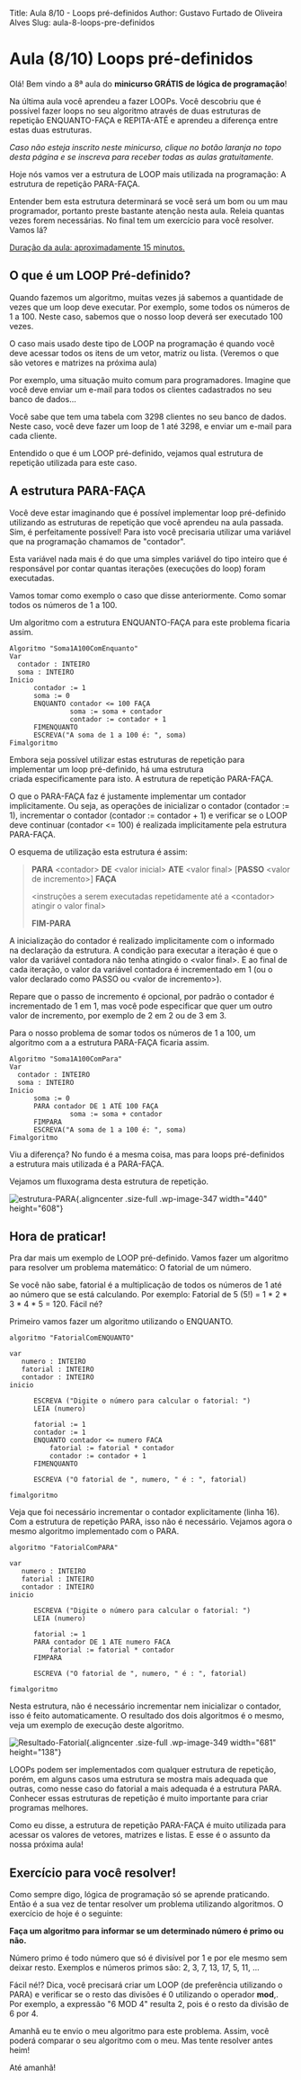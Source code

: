Title: Aula 8/10 - Loops pré-definidos
Author: Gustavo Furtado de Oliveira Alves
Slug: aula-8-loops-pre-definidos

Aula (8/10) Loops pré-definidos
===============================

Olá! Bem vindo a 8ª aula do **minicurso GRÁTIS de lógica de
programação**!

Na última aula você aprendeu a fazer LOOPs. Você descobriu que é
possível fazer loops no seu algoritmo através de duas estruturas de
repetição ENQUANTO-FAÇA e REPITA-ATÉ e aprendeu a diferença entre estas
duas estruturas.

*Caso não esteja inscrito neste minicurso, clique no botão laranja no
topo desta página e se inscreva para receber todas as aulas
gratuitamente.*

Hoje nós vamos ver a estrutura de LOOP mais utilizada na programação: A
estrutura de repetição PARA-FAÇA.

Entender bem esta estrutura determinará se você será um bom ou um mau
programador, portanto preste bastante atenção nesta aula. Releia quantas
vezes forem necessárias. No final tem um exercício para você resolver.
Vamos lá?

<span style="text-decoration: underline;">Duração da
aula: aproximadamente 15 minutos.</span>

O que é um LOOP Pré-definido?
-----------------------------

Quando fazemos um algoritmo, muitas vezes já sabemos a quantidade de
vezes que um loop deve executar. Por exemplo, some todos os números de 1
a 100. Neste caso, sabemos que o nosso loop deverá ser executado 100
vezes.

O caso mais usado deste tipo de LOOP na programação é quando você deve
acessar todos os itens de um vetor, matriz ou lista. (Veremos o que
são vetores e matrizes na próxima aula)

Por exemplo, uma situação muito comum para programadores. Imagine que
você deve enviar um e-mail para todos os clientes cadastrados no seu
banco de dados...

Você sabe que tem uma tabela com 3298 clientes no seu banco de dados.
Neste caso, você deve fazer um loop de 1 até 3298, e enviar um e-mail
para cada cliente.

Entendido o que é um LOOP pré-definido, vejamos qual estrutura de
repetição utilizada para este caso.

A estrutura PARA-FAÇA
---------------------

Você deve estar imaginando que é possível implementar loop pré-definido
utilizando as estruturas de repetição que você aprendeu na aula passada.
Sim, é perfeitamente possível! Para isto você precisaria utilizar uma
variável que na programação chamamos de "contador".

Esta variável nada mais é do que uma simples variável do tipo inteiro
que é responsável por contar quantas iterações (execuções do loop) foram
executadas.

Vamos tomar como exemplo o caso que disse anteriormente. Como somar
todos os números de 1 a 100.

Um algoritmo com a estrutura ENQUANTO-FAÇA para este problema ficaria
assim.

``` {.toolbar:1 .lang:default .decode:true}
Algoritmo "Soma1A100ComEnquanto"
Var
  contador : INTEIRO
  soma : INTEIRO
Inicio
      contador := 1
      soma := 0
      ENQUANTO contador <= 100 FAÇA
               soma := soma + contador
               contador := contador + 1
      FIMENQUANTO
      ESCREVA("A soma de 1 a 100 é: ", soma)
Fimalgoritmo
```

Embora seja possível utilizar estas estruturas de repetição para
implementar um loop pré-definido, há uma estrutura
criada especificamente para isto. A estrutura de repetição PARA-FAÇA.

O que o PARA-FAÇA faz é justamente implementar um contador
implicitamente. Ou seja, as operações de inicializar o contador
(contador := 1), incrementar o contador (contador := contador + 1) e
verificar se o LOOP deve continuar (contador &lt;= 100) é realizada
implicitamente pela estrutura PARA-FAÇA.

O esquema de utilização esta estrutura é assim:

> **PARA** &lt;contador&gt; **DE** &lt;valor inicial&gt; **ATE**
> &lt;valor final&gt; \[**PASSO** &lt;valor de incremento&gt;\] **FAÇA**
>
> &lt;instruções a serem executadas repetidamente até a &lt;contador&gt;
> atingir o valor final&gt;
>
> **FIM-PARA**

A inicialização do contador é realizado implicitamente com o informado
na declaração da estrutura. A condição para executar a iteração é que o
valor da variável contadora não tenha atingido o &lt;valor final&gt;. E
ao final de cada iteração, o valor da variável contadora é incrementado
em 1 (ou o valor declarado como PASSO ou &lt;valor de incremento&gt;).

Repare que o passo de incremento é opcional, por padrão o contador é
incrementado de 1 em 1, mas você pode especificar que quer um outro
valor de incremento, por exemplo de 2 em 2 ou de 3 em 3.

Para o nosso problema de somar todos os números de 1 a 100, um algoritmo
com a a estrutura PARA-FAÇA ficaria assim.

``` {.toolbar:1 .lang:default .decode:true}
Algoritmo "Soma1A100ComPara"
Var
  contador : INTEIRO
  soma : INTEIRO
Inicio
      soma := 0
      PARA contador DE 1 ATÉ 100 FAÇA
               soma := soma + contador
      FIMPARA
      ESCREVA("A soma de 1 a 100 é: ", soma)
Fimalgoritmo
```

Viu a diferença? No fundo é a mesma coisa, mas para loops pré-definidos
a estrutura mais utilizada é a PARA-FAÇA.

Vejamos um fluxograma desta estrutura de repetição.

![estrutura-PARA](http://www.dicasdeprogramacao.com.br/minicurso-logica-de-programacao/wp-content/uploads/2015/09/estrutura-PARA.png){.aligncenter
.size-full .wp-image-347 width="440" height="608"}

Hora de praticar!
-----------------

Pra dar mais um exemplo de LOOP pré-definido. Vamos fazer um algoritmo
para resolver um problema matemático: O fatorial de um número.

Se você não sabe, fatorial é a multiplicação de todos os números de 1
até ao número que se está calculando. Por exemplo: Fatorial de 5 (5!) =
1 \* 2 \* 3 \* 4 \* 5 = 120. Fácil né?

Primeiro vamos fazer um algoritmo utilizando o ENQUANTO.

``` {.toolbar:1 .lang:default .decode:true}
algoritmo "FatorialComENQUANTO"

var
   numero : INTEIRO
   fatorial : INTEIRO
   contador : INTEIRO
inicio

      ESCREVA ("Digite o número para calcular o fatorial: ")
      LEIA (numero)

      fatorial := 1
      contador := 1
      ENQUANTO contador <= numero FACA
          fatorial := fatorial * contador
          contador := contador + 1
      FIMENQUANTO

      ESCREVA ("O fatorial de ", numero, " é : ", fatorial)

fimalgoritmo
```

Veja que foi necessário incrementar o contador explicitamente (linha
16). Com a estrutura de repetição PARA, isso não é necessário. Vejamos
agora o mesmo algoritmo implementado com o PARA.

``` {.toolbar:1 .lang:default .decode:true}
algoritmo "FatorialComPARA"

var
   numero : INTEIRO
   fatorial : INTEIRO
   contador : INTEIRO
inicio

      ESCREVA ("Digite o número para calcular o fatorial: ")
      LEIA (numero)

      fatorial := 1
      PARA contador DE 1 ATE numero FACA
          fatorial := fatorial * contador
      FIMPARA

      ESCREVA ("O fatorial de ", numero, " é : ", fatorial)

fimalgoritmo
```

Nesta estrutura, não é necessário incrementar nem inicializar o
contador, isso é feito automaticamente. O resultado dos dois algoritmos
é o mesmo, veja um exemplo de execução deste algoritmo.

![Resultado-Fatorial](http://www.dicasdeprogramacao.com.br/minicurso-logica-de-programacao/wp-content/uploads/2015/09/Resultado-Fatorial.png){.aligncenter
.size-full .wp-image-349 width="681" height="138"}

LOOPs podem ser implementados com qualquer estrutura de repetição,
porém, em alguns casos uma estrutura se mostra mais adequada que outras,
como nesse caso do fatorial a mais adequada é a estrutura PARA. Conhecer
essas estruturas de repetição é muito importante para criar
programas melhores.

Como eu disse, a estrutura de repetição PARA-FAÇA é muito utilizada para
acessar os valores de vetores, matrizes e listas. E esse é o assunto da
nossa próxima aula!

Exercício para você resolver!
-----------------------------

Como sempre digo, lógica de programação só se aprende praticando. Então
é a sua vez de tentar resolver um problema utilizando algoritmos. O
exercício de hoje é o seguinte:

**Faça um algoritmo para informar se um determinado número é primo ou
não.**

Número primo é todo número que só é divisível por 1 e por ele mesmo sem
deixar resto. Exemplos e números primos são: 2, 3, 7, 13, 17, 5, 11, ...

Fácil né!? Dica, você precisará criar um LOOP (de preferência utilizando
o PARA) e verificar se o resto das divisões é 0 utilizando o operador
**mod**,. Por exemplo, a expressão "6 MOD 4" resulta 2, pois é o resto
da divisão de 6 por 4.

Amanhã eu te envio o meu algoritmo para este problema. Assim, você
poderá comparar o seu algoritmo com o meu. Mas tente resolver antes
heim!

Até amanhã!
